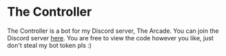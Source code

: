 # The Controller
The Controller is a bot for my Discord server, The Arcade. You can join the Discord server [here](https://discord.gg/c8n6mRT). You are free to view the code however you like, just don't steal my bot token pls :)